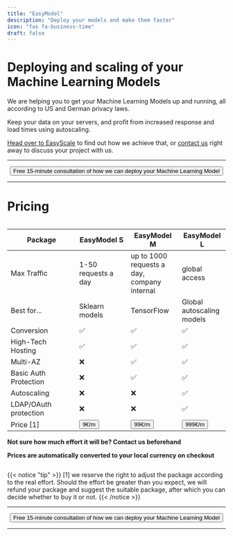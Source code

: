 ```yaml
---
title: "EasyModel"
description: "Deploy your models and make them faster"
icon: "fas fa-business-time"
draft: false
---
```




<!-- <center>
    <video controls width="60%" poster="videos/EasyScale/EasyScale-thumbnail.png">
        <source src="videos/EasyScale/EasyScale.webm"
                type="video/webm">
        <source src="videos/EasyScale/EasyScale.mp4"
                type="video/mp4">
        Use a newer browser to see this video.
    </video>
</center> -->

# Deploying and scaling of your Machine Learning Models

We are helping you to get your Machine Learning Models up and running, all according to US and German privacy laws. 

Keep your data on your servers, and profit from increased response and load times using autoscaling. 

[Head over to EasyScale](/services/easyscale/) to find out how we achieve that, or [contact us](https://shop.easycloudhost.de/contact/) right away to discuss your project with us.

<hr>
<center>
    <a href="https://shop.easycloudhost.de/contact/" target="_blank"><button type="link" class="input-group-text btn btn-primary rounded">Free 15-minute consultation of how we can deploy your Machine Learning Model</button></a>
</center>
<hr>

# Pricing

<div style="overflow-x:auto;">

| <div style="min-width:140px">Package</div> | <div style="min-width:100px">EasyModel S</div> | EasyModel M | EasyModel L | 
| --- | --- | --- | --- |
| Max Traffic | 1-50 requests a day | up to 1000 requests a day, company internal | global access |
| Best for... | Sklearn models | TensorFlow | Global autoscaling models |
| Conversion | &#x2705; | &#x2705; | &#x2705; | 
| High-Tech Hosting | &#x2705; | &#x2705; | &#x2705; |
| Multi-AZ | &#x274C; | &#x2705; | &#x2705; |
| Basic Auth Protection | &#x274C; | &#x2705; | &#x2705; |
| Autoscaling | &#x274C; | &#x274C; | &#x2705; |
| LDAP/OAuth protection | &#x274C; | &#x274C; | &#x2705; |
| Price [1] | <a href="https://shop.easycloudhost.de/product/easymodel-scalable-ml-models-in-the-cloud/?attribute_size=S" target="_blank"><button type="link" class="input-group-text btn btn-primary rounded">9€/m</button></a> | <a href="https://shop.easycloudhost.de/product/easymodel-scalable-ml-models-in-the-cloud/?attribute_size=M" target="_blank"><button type="link" class="input-group-text btn btn-primary rounded">99€/m</button></a> | <a href="https://shop.easycloudhost.de/product/easymodel-scalable-ml-models-in-the-cloud/?attribute_size=L" target="_blank"><button type="link" class="input-group-text btn btn-primary rounded">999€/m</button></a> | 

**Not sure how much effort it will be? Contact us beforehand**

**Prices are automatically converted to your local currency on checkout**
</div>

{{< notice "tip" >}}
  [1] we reserve the right to adjust the package according to the real effort. Should the effort be greater than you expect, we will refund your package and suggest the suitable package, after which you can decide whether to buy it or not.
{{< /notice >}}

<hr>
<center>
    <a href="https://shop.easycloudhost.de/contact/" target="_blank"><button type="link" class="input-group-text btn btn-primary rounded">Free 15-minute consultation of how we can deploy your Machine Learning Model</button></a>
</center>
<hr>